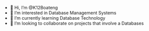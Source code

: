 - 👋 Hi, I’m @K12Boateng
- 👀 I’m interested in Database Management Systems
- 🌱 I’m currently learning Database Technology
- 💞️ I’m looking to collaborate on projects that involve a Databases
  

<!---
K12Boateng/K12Boateng is a ✨ special ✨ repository because its `README.md` (this file) appears on your GitHub profile.
You can click the Preview link to take a look at your changes.
--->
            
